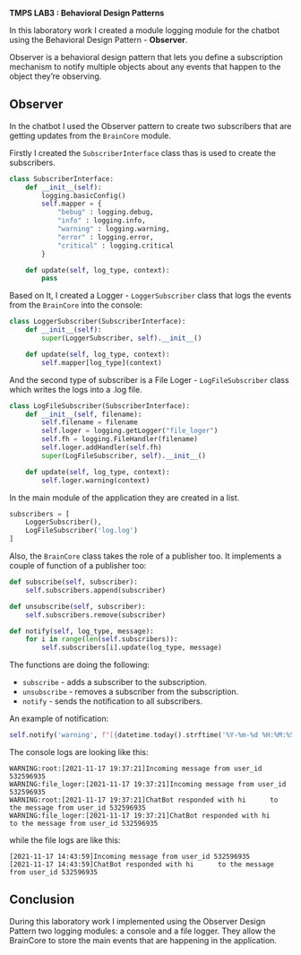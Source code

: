 **TMPS LAB3 : Behavioral Design Patterns**

In this laboratory work I created a module logging module for the chatbot using the Behavioral Design Pattern - **Observer**.

Observer is a behavioral design pattern that lets you define a subscription mechanism to notify multiple objects about any events that happen to the object they’re observing.

Observer
------

In the chatbot I used the Observer pattern to create two subscribers that are getting updates from the ```BrainCore``` module.

Firstly I created the ```SubscriberInterface``` class thas is used to create the subscribers.
```python
class SubscriberInterface:
    def __init__(self):
        logging.basicConfig()
        self.mapper = {
            "bebug" : logging.debug,
            "info" : logging.info,
            "warning" : logging.warning,
            "error" : logging.error,
            "critical" : logging.critical
        }

    def update(self, log_type, context):
        pass
```

Based on It, I created a Logger - ```LoggerSubscriber``` class that logs the events from the ```BrainCore``` into the console:
```python
class LoggerSubscriber(SubscriberInterface):
    def __init__(self):
        super(LoggerSubscriber, self).__init__()

    def update(self, log_type, context):
        self.mapper[log_type](context)
```

And the second type of subscriber is a File Loger - ```LogFileSubscriber``` class which writes the logs into a .log file.
```python
class LogFileSubscriber(SubscriberInterface):
    def __init__(self, filename):
        self.filename = filename
        self.loger = logging.getLogger("file_loger")
        self.fh = logging.FileHandler(filename)
        self.loger.addHandler(self.fh)
        super(LogFileSubscriber, self).__init__()

    def update(self, log_type, context):
        self.loger.warning(context)
```

In the main module of the application they are created in a list.
```python
subscribers = [
    LoggerSubscriber(),
    LogFileSubscriber('log.log')
]
```

Also, the ```BrainCore``` class takes the role of a publisher too. It implements a couple of function of a publisher too:
```python
def subscribe(self, subscriber):
    self.subscribers.append(subscriber)

def unsubscribe(self, subscriber):
    self.subscribers.remove(subscriber)

def notify(self, log_type, message):
    for i in range(len(self.subscribers)):
        self.subscribers[i].update(log_type, message)
```
The functions are doing the following:
* ```subscribe``` - adds a subscriber to the subscription.
* ```unsubscribe``` - removes a subscriber from the subscription.
* ```notify``` - sends the notification to all subscribers.

An example of notification:
```python
self.notify('warning', f"[{datetime.today().strftime('%Y-%m-%d %H:%M:%S')}]Incoming message from user_id {message['user_id']}")
```

The console logs are looking like this:
```
WARNING:root:[2021-11-17 19:37:21]Incoming message from user_id 532596935
WARNING:file_loger:[2021-11-17 19:37:21]Incoming message from user_id 532596935
WARNING:root:[2021-11-17 19:37:21]ChatBot responded with hi      to the message from user_id 532596935
WARNING:file_loger:[2021-11-17 19:37:21]ChatBot responded with hi      to the message from user_id 532596935
```
while the file logs are like this:
```
[2021-11-17 14:43:59]Incoming message from user_id 532596935
[2021-11-17 14:43:59]ChatBot responded with hi      to the message from user_id 532596935
```

Conclusion
------

During this laboratory work I implemented using the Observer Design Pattern two logging modules: a console and a file logger. They allow the BrainCore to store the main events that are happening in the application.